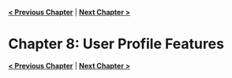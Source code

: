 [**< Previous Chapter**](/ch07-notes.md) | [**Next Chapter >**](/ch09-administrationfeatures.md)

# Chapter 8: User Profile Features


[**< Previous Chapter**](/ch07-notes.md) | [**Next Chapter >**](/ch09-administrationfeatures.md)